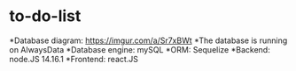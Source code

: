 # to-do-list

*Database diagram: https://imgur.com/a/Sr7xBWt
*The database is running on AlwaysData
*Database engine: mySQL
*ORM: Sequelize
*Backend: node.JS 14.16.1
*Frontend: react.JS
